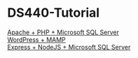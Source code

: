 # DS440-Tutorial

[Apache + PHP + Microsoft SQL Server](/HTML+CSS+PHP/)      
[WordPress + MAMP](/WordPress/)       
[Express + NodeJS + Microsoft SQL Server](/NodeJS/)     
